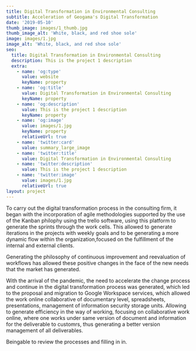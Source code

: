 ```yaml
---
title: Digital Transformation in Environmental Consulting
subtitle: Acceleration of Geogama's Digital Transformation
date: '2019-05-10'
thumb_image: images/1_thumb.jpg
thumb_image_alt: 'White, black, and red shoe sole'
image: images/1.jpg
image_alt: 'White, black, and red shoe sole'
seo:
  title: Digital Transformation in Environmental Consulting
  description: This is the project 1 description
  extra:
    - name: 'og:type'
      value: website
      keyName: property
    - name: 'og:title'
      value: Digital Transformation in Environmental Consulting
      keyName: property
    - name: 'og:description'
      value: This is the project 1 description
      keyName: property
    - name: 'og:image'
      value: images/1.jpg
      keyName: property
      relativeUrl: true
    - name: 'twitter:card'
      value: summary_large_image
    - name: 'twitter:title'
      value: Digital Transformation in Environmental Consulting
    - name: 'twitter:description'
      value: This is the project 1 description
    - name: 'twitter:image'
      value: images/1.jpg
      relativeUrl: true
layout: project
---
```


To carry out the digital transformation process in the consulting firm, it began with the incorporation of agile methodologies supported by the use of the Kanban philophy using the trello software, using this platform to generate the sprints through the work cells. This allowed to generate iterations in the projects with weekly goals and to be generating a more dynamic flow within the organization,focused on the fulfillment of the internal and external clients.

Generating the philosophy of continuous improvement and reevaluation of workflows has allowed these positive changes in the face of the new needs that the market has generated.

With the arrival of the pandemic, the need to accelerate the change process and continue in the digital transformation process was generated, which led to the proposal and migration to Google Workspace services, which allowed the work online collaborative of documentary level, spreadsheets, presentations, management of information security storage units. Allowing to generate efficiency in the way of working, focusing on collaborative work online, where one works under same version of document and information for the deliverable to customrs, thus generating a better version management of all deliverables.

Beingable to review the processes and filling in in.
